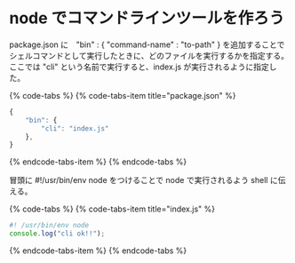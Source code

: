 # node でコマンドラインツールを作ろう

package.json に　"bin" :  { "command-name" : "to-path" } を追加することでシェルコマンドとして実行したときに、どのファイルを実行するかを指定する。ここでは "cli" という名前で実行すると、index.js が実行されるように指定した。

{% code-tabs %}
{% code-tabs-item title="package.json" %}
```javascript
{
    "bin": {
        "cli": "index.js"
    },
}
```
{% endcode-tabs-item %}
{% endcode-tabs %}

冒頭に \#!/usr/bin/env node をつけることで node で実行されるよう shell に伝える。

{% code-tabs %}
{% code-tabs-item title="index.js" %}
```javascript
#! /usr/bin/env node
console.log("cli ok!!");
```
{% endcode-tabs-item %}
{% endcode-tabs %}

